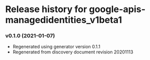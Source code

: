 # Release history for google-apis-managedidentities_v1beta1

### v0.1.0 (2021-01-07)

* Regenerated using generator version 0.1.1
* Regenerated from discovery document revision 20201113


